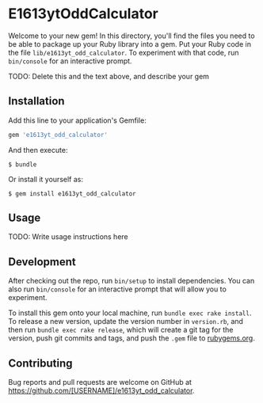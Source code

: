 # E1613ytOddCalculator

Welcome to your new gem! In this directory, you'll find the files you need to be able to package up your Ruby library into a gem. Put your Ruby code in the file `lib/e1613yt_odd_calculator`. To experiment with that code, run `bin/console` for an interactive prompt.

TODO: Delete this and the text above, and describe your gem

## Installation

Add this line to your application's Gemfile:

```ruby
gem 'e1613yt_odd_calculator'
```

And then execute:

    $ bundle

Or install it yourself as:

    $ gem install e1613yt_odd_calculator

## Usage

TODO: Write usage instructions here

## Development

After checking out the repo, run `bin/setup` to install dependencies. You can also run `bin/console` for an interactive prompt that will allow you to experiment.

To install this gem onto your local machine, run `bundle exec rake install`. To release a new version, update the version number in `version.rb`, and then run `bundle exec rake release`, which will create a git tag for the version, push git commits and tags, and push the `.gem` file to [rubygems.org](https://rubygems.org).

## Contributing

Bug reports and pull requests are welcome on GitHub at https://github.com/[USERNAME]/e1613yt_odd_calculator.

